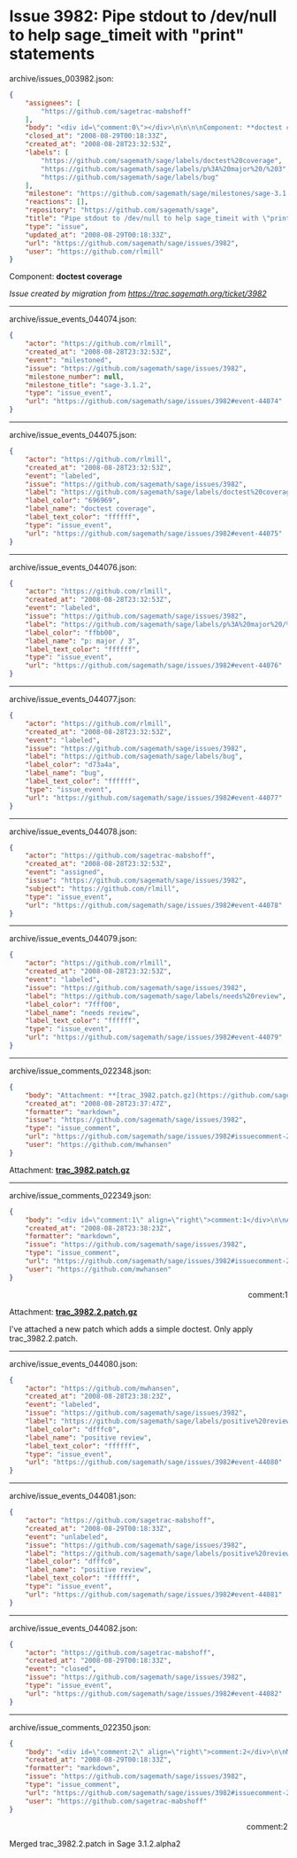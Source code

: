 # Issue 3982: Pipe stdout to /dev/null to help sage_timeit with "print" statements

archive/issues_003982.json:
```json
{
    "assignees": [
        "https://github.com/sagetrac-mabshoff"
    ],
    "body": "<div id=\"comment:0\"></div>\n\n\n\nComponent: **doctest coverage**\n\n_Issue created by migration from https://trac.sagemath.org/ticket/3982_\n\n",
    "closed_at": "2008-08-29T00:18:33Z",
    "created_at": "2008-08-28T23:32:53Z",
    "labels": [
        "https://github.com/sagemath/sage/labels/doctest%20coverage",
        "https://github.com/sagemath/sage/labels/p%3A%20major%20/%203",
        "https://github.com/sagemath/sage/labels/bug"
    ],
    "milestone": "https://github.com/sagemath/sage/milestones/sage-3.1.2",
    "reactions": [],
    "repository": "https://github.com/sagemath/sage",
    "title": "Pipe stdout to /dev/null to help sage_timeit with \"print\" statements",
    "type": "issue",
    "updated_at": "2008-08-29T00:18:33Z",
    "url": "https://github.com/sagemath/sage/issues/3982",
    "user": "https://github.com/rlmill"
}
```
<div id="comment:0"></div>



Component: **doctest coverage**

_Issue created by migration from https://trac.sagemath.org/ticket/3982_





---

archive/issue_events_044074.json:
```json
{
    "actor": "https://github.com/rlmill",
    "created_at": "2008-08-28T23:32:53Z",
    "event": "milestoned",
    "issue": "https://github.com/sagemath/sage/issues/3982",
    "milestone_number": null,
    "milestone_title": "sage-3.1.2",
    "type": "issue_event",
    "url": "https://github.com/sagemath/sage/issues/3982#event-44074"
}
```



---

archive/issue_events_044075.json:
```json
{
    "actor": "https://github.com/rlmill",
    "created_at": "2008-08-28T23:32:53Z",
    "event": "labeled",
    "issue": "https://github.com/sagemath/sage/issues/3982",
    "label": "https://github.com/sagemath/sage/labels/doctest%20coverage",
    "label_color": "696969",
    "label_name": "doctest coverage",
    "label_text_color": "ffffff",
    "type": "issue_event",
    "url": "https://github.com/sagemath/sage/issues/3982#event-44075"
}
```



---

archive/issue_events_044076.json:
```json
{
    "actor": "https://github.com/rlmill",
    "created_at": "2008-08-28T23:32:53Z",
    "event": "labeled",
    "issue": "https://github.com/sagemath/sage/issues/3982",
    "label": "https://github.com/sagemath/sage/labels/p%3A%20major%20/%203",
    "label_color": "ffbb00",
    "label_name": "p: major / 3",
    "label_text_color": "ffffff",
    "type": "issue_event",
    "url": "https://github.com/sagemath/sage/issues/3982#event-44076"
}
```



---

archive/issue_events_044077.json:
```json
{
    "actor": "https://github.com/rlmill",
    "created_at": "2008-08-28T23:32:53Z",
    "event": "labeled",
    "issue": "https://github.com/sagemath/sage/issues/3982",
    "label": "https://github.com/sagemath/sage/labels/bug",
    "label_color": "d73a4a",
    "label_name": "bug",
    "label_text_color": "ffffff",
    "type": "issue_event",
    "url": "https://github.com/sagemath/sage/issues/3982#event-44077"
}
```



---

archive/issue_events_044078.json:
```json
{
    "actor": "https://github.com/sagetrac-mabshoff",
    "created_at": "2008-08-28T23:32:53Z",
    "event": "assigned",
    "issue": "https://github.com/sagemath/sage/issues/3982",
    "subject": "https://github.com/rlmill",
    "type": "issue_event",
    "url": "https://github.com/sagemath/sage/issues/3982#event-44078"
}
```



---

archive/issue_events_044079.json:
```json
{
    "actor": "https://github.com/rlmill",
    "created_at": "2008-08-28T23:32:53Z",
    "event": "labeled",
    "issue": "https://github.com/sagemath/sage/issues/3982",
    "label": "https://github.com/sagemath/sage/labels/needs%20review",
    "label_color": "7fff00",
    "label_name": "needs review",
    "label_text_color": "ffffff",
    "type": "issue_event",
    "url": "https://github.com/sagemath/sage/issues/3982#event-44079"
}
```



---

archive/issue_comments_022348.json:
```json
{
    "body": "Attachment: **[trac_3982.patch.gz](https://github.com/sagemath/sage/files/ticket3982/trac_3982.patch.gz)**",
    "created_at": "2008-08-28T23:37:47Z",
    "formatter": "markdown",
    "issue": "https://github.com/sagemath/sage/issues/3982",
    "type": "issue_comment",
    "url": "https://github.com/sagemath/sage/issues/3982#issuecomment-22348",
    "user": "https://github.com/mwhansen"
}
```

Attachment: **[trac_3982.patch.gz](https://github.com/sagemath/sage/files/ticket3982/trac_3982.patch.gz)**



---

archive/issue_comments_022349.json:
```json
{
    "body": "<div id=\"comment:1\" align=\"right\">comment:1</div>\n\nAttachment: **[trac_3982.2.patch.gz](https://github.com/sagemath/sage/files/ticket3982/trac_3982.2.patch.gz)**\n\nI've attached a new patch which adds a simple doctest.  Only apply trac_3982.2.patch.",
    "created_at": "2008-08-28T23:38:23Z",
    "formatter": "markdown",
    "issue": "https://github.com/sagemath/sage/issues/3982",
    "type": "issue_comment",
    "url": "https://github.com/sagemath/sage/issues/3982#issuecomment-22349",
    "user": "https://github.com/mwhansen"
}
```

<div id="comment:1" align="right">comment:1</div>

Attachment: **[trac_3982.2.patch.gz](https://github.com/sagemath/sage/files/ticket3982/trac_3982.2.patch.gz)**

I've attached a new patch which adds a simple doctest.  Only apply trac_3982.2.patch.



---

archive/issue_events_044080.json:
```json
{
    "actor": "https://github.com/mwhansen",
    "created_at": "2008-08-28T23:38:23Z",
    "event": "labeled",
    "issue": "https://github.com/sagemath/sage/issues/3982",
    "label": "https://github.com/sagemath/sage/labels/positive%20review",
    "label_color": "dfffc0",
    "label_name": "positive review",
    "label_text_color": "ffffff",
    "type": "issue_event",
    "url": "https://github.com/sagemath/sage/issues/3982#event-44080"
}
```



---

archive/issue_events_044081.json:
```json
{
    "actor": "https://github.com/sagetrac-mabshoff",
    "created_at": "2008-08-29T00:18:33Z",
    "event": "unlabeled",
    "issue": "https://github.com/sagemath/sage/issues/3982",
    "label": "https://github.com/sagemath/sage/labels/positive%20review",
    "label_color": "dfffc0",
    "label_name": "positive review",
    "label_text_color": "ffffff",
    "type": "issue_event",
    "url": "https://github.com/sagemath/sage/issues/3982#event-44081"
}
```



---

archive/issue_events_044082.json:
```json
{
    "actor": "https://github.com/sagetrac-mabshoff",
    "created_at": "2008-08-29T00:18:33Z",
    "event": "closed",
    "issue": "https://github.com/sagemath/sage/issues/3982",
    "type": "issue_event",
    "url": "https://github.com/sagemath/sage/issues/3982#event-44082"
}
```



---

archive/issue_comments_022350.json:
```json
{
    "body": "<div id=\"comment:2\" align=\"right\">comment:2</div>\n\nMerged trac_3982.2.patch in Sage 3.1.2.alpha2",
    "created_at": "2008-08-29T00:18:33Z",
    "formatter": "markdown",
    "issue": "https://github.com/sagemath/sage/issues/3982",
    "type": "issue_comment",
    "url": "https://github.com/sagemath/sage/issues/3982#issuecomment-22350",
    "user": "https://github.com/sagetrac-mabshoff"
}
```

<div id="comment:2" align="right">comment:2</div>

Merged trac_3982.2.patch in Sage 3.1.2.alpha2
